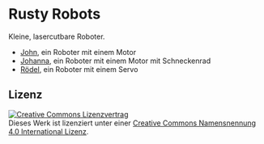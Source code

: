 Rusty Robots
============

Kleine, lasercutbare Roboter.

- [John](john), ein Roboter mit einem Motor 
- [Johanna](johanna), ein Roboter mit einem Motor mit Schneckenrad
- [Rödel](roedel), ein Roboter mit einem Servo


Lizenz
------

[![Creative Commons Lizenzvertrag](https://i.creativecommons.org/l/by/4.0/88x31.png)](http://creativecommons.org/licenses/by/4.0/)  
Dieses Werk ist lizenziert unter einer [Creative Commons Namensnennung 4.0 International Lizenz](http://creativecommons.org/licenses/by/4.0/).